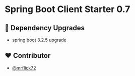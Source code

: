 # Spring Boot Client Starter 0.7

## :hammer: Dependency Upgrades

- spring boot 3.2.5 upgrade

## :heart: Contributor

- [@mrflick72](https://github.com/mrFlick72)